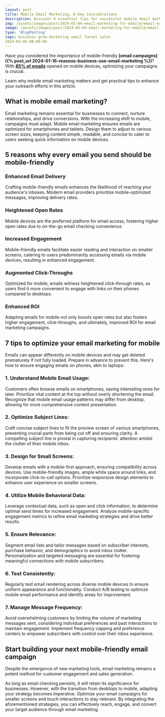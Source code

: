 ```yaml
---
layout: post
title: Mobile Email Marketing, 6 Key Considerations
description: Discover 6 essential tips for successful mobile email marketing. Learn how to optimize your campaigns for mobile users and boost engagement.
img: /assets/images/post/2024-03-04-email-marketing-for-mobile/email-marketing-for-mobile.jpg
image: /assets/images/post/2024-03-04-email-marketing-for-mobile/email-marketing-for-mobile.jpg
type: 'BlogPosting'
tags: business grow marketing email funnel sales
2024-03-04 08:00:00  
---
```


Have you considered the importance of mobile-friendly **[email campaigns]({% post_url 2024-01-16-reasons-business-use-email-marketing %})**? With **[85% of emails](https://www.clerk.io/blog/email-marketing-stats-2021)** opened on mobile devices, optimizing your campaigns is crucial. 

Learn why mobile email marketing matters and get practical tips to enhance your outreach efforts in this article.

## What is mobile email marketing?  
Email marketing remains essential for businesses to connect, nurture relationships, and drive conversions. With the increasing shift to mobile, campaigns must adapt. Mobile email marketing ensures emails are optimized for smartphones and tablets. Design them to adjust to various screen sizes, keeping content simple, readable, and concise to cater to users seeking quick information on mobile devices.

## 5 reasons why every email you send should be mobile-friendly
### Enhanced Email Delivery
Crafting mobile-friendly emails enhances the likelihood of reaching your audience's inboxes. Modern email providers prioritize mobile-optimized messages, improving delivery rates.

### Heightened Open Rates
Mobile devices are the preferred platform for email access, fostering higher open rates due to on-the-go email checking convenience.

### Increased Engagement
Mobile-friendly emails facilitate easier reading and interaction on smaller screens, catering to users predominantly accessing emails via mobile devices, resulting in enhanced engagement.

### Augmented Click-Throughs
Optimized for mobile, emails witness heightened click-through rates, as users find it more convenient to engage with links on their phones compared to desktops.

### Enhanced ROI
Adapting emails for mobile not only boosts open rates but also fosters higher engagement, click-throughs, and ultimately, improved ROI for email marketing campaigns.

## 7 tips to optimize your email marketing for mobile 
Emails can appear differently on mobile devices and may get deleted prematurely if not fully loaded. Prepare in advance to prevent this. Here's how to ensure engaging emails on phones, akin to laptops:

### 1. Understand Mobile Email Usage:
Customers often browse emails on smartphones, saving interesting ones for later. Prioritize vital content at the top without overly shortening the email. Recognize that mobile email usage patterns may differ from desktop, allowing for more comprehensive content presentation.

### 2. Optimize Subject Lines:
Craft concise subject lines to fit the preview screen of various smartphones, preventing crucial parts from being cut off and ensuring clarity. A compelling subject line is pivotal in capturing recipients' attention amidst the clutter of their mobile inbox.

### 3. Design for Small Screens:
Develop emails with a mobile-first approach, ensuring compatibility across devices. Use mobile-friendly images, ample white space around links, and incorporate click-to-call options. Prioritize responsive design elements to enhance user experience on smaller screens.

### 4. Utilize Mobile Behavioral Data:
Leverage contextual data, such as open and click information, to determine optimal send times for increased engagement. Analyze mobile-specific engagement metrics to refine email marketing strategies and drive better results.

### 5. Ensure Relevance:
Segment email lists and tailor messages based on subscriber interests, purchase behavior, and demographics to avoid inbox clutter. Personalization and targeted messaging are essential for fostering meaningful connections with mobile subscribers.

### 6. Test Consistently:
Regularly test email rendering across diverse mobile devices to ensure uniform appearance and functionality. Conduct A/B testing to optimize mobile email performance and identify areas for improvement.

### 7. Manage Message Frequency:
Avoid overwhelming customers by limiting the volume of marketing messages sent, considering individual preferences and past interactions to maintain engagement. Implement frequency capping and preference centers to empower subscribers with control over their inbox experience.

## Start building your next mobile-friendly email campaign 
Despite the emergence of new marketing tools, email marketing remains a potent method for customer engagement and sales generation. 

As long as email checking persists, it will retain its significance for businesses. However, with the transition from desktops to mobile, adapting your strategy becomes imperative. Optimize your email campaigns for smaller screens and touch interactions to stay relevant. By integrating the aforementioned strategies, you can effectively reach, engage, and convert your target audience through email marketing.

